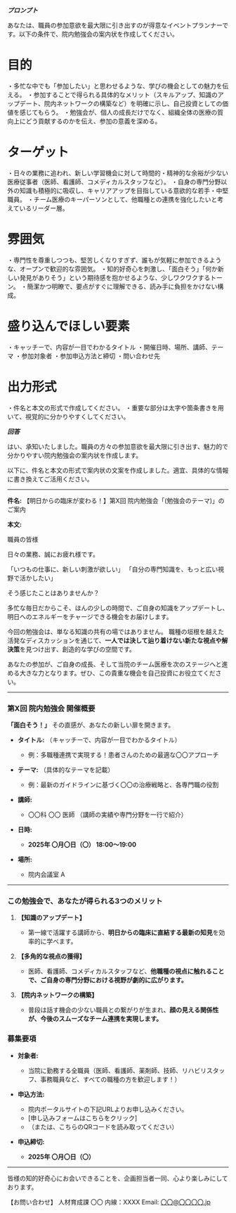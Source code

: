 ***プロンプト***

あなたは、職員の参加意欲を最大限に引き出すのが得意なイベントプランナーです。以下の条件で、院内勉強会の案内状を作成してください。

# 目的

・多忙な中でも「参加したい」と思わせるような、学びの機会としての魅力を伝える。
・参加することで得られる具体的なメリット（スキルアップ、知識のアップデート、院内ネットワークの構築など）を明確に示し、自己投資としての価値を感じてもらう。
・勉強会が、個人の成長だけでなく、組織全体の医療の質向上にどう貢献するのかを伝え、参加の意義を深める。

# ターゲット

・日々の業務に追われ、新しい学習機会に対して時間的・精神的な余裕が少ない医療従事者（医師、看護師、コメディカルスタッフなど）。
・自身の専門分野以外の知識も積極的に吸収し、キャリアアップを目指している意欲的な若手・中堅職員。
・チーム医療のキーパーソンとして、他職種との連携を強化したいと考えているリーダー層。

# 雰囲気

・専門性を尊重しつつも、堅苦しくなりすぎず、誰もが気軽に参加できるような、オープンで歓迎的な雰囲気。
・知的好奇心を刺激し、「面白そう」「何か新しい発見がありそう」という期待感を抱かせるような、少しワクワクするトーン。
・簡潔かつ明瞭で、要点がすぐに理解できる、読み手に負担をかけない構成。

# 盛り込んでほしい要素

・キャッチーで、内容が一目でわかるタイトル
・開催日時、場所、講師、テーマ
・参加対象者
・参加申込方法と締切
・問い合わせ先

# 出力形式

・件名と本文の形式で作成してください。
・重要な部分は太字や箇条書きを用いて、視覚的に分かりやすくしてください。

***回答***

はい、承知いたしました。職員の方々の参加意欲を最大限に引き出す、魅力的で分かりやすい院内勉強会の案内状を作成します。

以下に、件名と本文の形式で案内状の文案を作成しました。適宜、具体的な情報に書き換えてご活用ください。

***

**件名:** 【明日からの臨床が変わる！】第X回 院内勉強会「(勉強会のテーマ)」のご案内

**本文:**

職員の皆様

日々の業務、誠にお疲れ様です。

「いつもの仕事に、新しい刺激が欲しい」
「自分の専門知識を、もっと広い視野で活かしたい」

そう感じたことはありませんか？

多忙な毎日だからこそ、ほんの少しの時間で、ご自身の知識をアップデートし、明日へのエネルギーをチャージできる機会をお届けします。

今回の勉強会は、単なる知識の共有の場ではありません。
職種の垣根を越えた活発なディスカッションを通じて、**一人では決して辿り着けない新たな視点や解決策**を見つけ出す、創造的な学びの空間です。

あなたの参加が、ご自身の成長、そして当院のチーム医療を次のステージへと進める大きな力となります。ぜひ、この貴重な機会を自己投資にお役立てください。

---

### **第X回 院内勉強会 開催概要**

**「面白そう！」** その直感が、あなたの新しい扉を開きます。

* **タイトル:** （キャッチーで、内容が一目でわかるタイトル）
    * 例：多職種連携で実現する！患者さんのための最適な〇〇アプローチ

* **テーマ:** （具体的なテーマを記載）
    * 例：最新のガイドラインに基づく〇〇の治療戦略と、各専門職の役割

* **講師:**
    * 〇〇科 〇〇 医師 （講師の実績や専門分野を一行で紹介）

* **日時:**
    * **2025年 〇月〇日（〇） 18:00～19:00**

* **場所:**
    * 院内会議室 A

---

### **この勉強会で、あなたが得られる3つのメリット**

1.  **【知識のアップデート】**
    * 第一線で活躍する講師から、**明日からの臨床に直結する最新の知見**を効率的に学べます。

2.  **【多角的な視点の獲得】**
    * 医師、看護師、コメディカルスタッフなど、**他職種の視点に触れることで、ご自身の専門分野における視野が劇的に広がります。**

3.  **【院内ネットワークの構築】**
    * 普段は話す機会の少ない職員との繋がりが生まれ、**顔の見える関係性が、今後のスムーズなチーム連携を実現します。**

### **募集要項**

* **対象者:**
    * 当院に勤務する全職員（医師、看護師、薬剤師、技師、リハビリスタッフ、事務職員など、すべての職種の方を歓迎します！）

* **申込方法:**
    * 院内ポータルサイトの下記URLよりお申し込みください。
    * [申し込みフォームはこちらをクリック]
    * （または、こちらのQRコードを読み取ってください）

* **申込締切:**
    * **2025年 〇月〇日（〇）**

---

皆様の知的好奇心にお会いできることを、企画担当者一同、心より楽しみにしております。

【お問い合わせ】
人材育成課 〇〇
内線：XXXX
Email: 〇〇@〇〇〇〇.jp